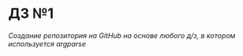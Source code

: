 # ДЗ №1
###### Создание репозитория на GitHub на основе любого д/з, в котором используется argparse


